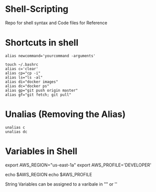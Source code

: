 # Shell-Scripting

Repo for shell syntax and Code files for Reference

# Shortcuts in shell

```
alias newcommand='yourcommand -arguments'
```

```
touch ~/.bashrc
alias c='clear'
alias cp="cp -i"
alias ls="ls -al"
alias di="docker images"
alias dc="docker ps"
alias gp="git push origin master"
alias gf="git fetch; git pull"
```

# Unalias (Removing the Alias)
```
unalias c
unalias dc
```

# Variables in Shell

export AWS_REGION="us-east-1a"
export AWS_PROFILE='DEVELOPER'

echo $AWS_REGION
echo $AWS_PROFILE

String Variables can be assigned to a varibale in "" or ''

